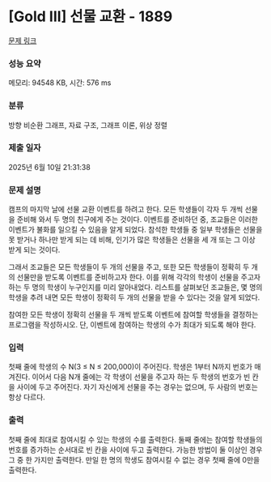 # [Gold III] 선물 교환 - 1889 

[문제 링크](https://www.acmicpc.net/problem/1889) 

### 성능 요약

메모리: 94548 KB, 시간: 576 ms

### 분류

방향 비순환 그래프, 자료 구조, 그래프 이론, 위상 정렬

### 제출 일자

2025년 6월 10일 21:31:38

### 문제 설명

<p>캠프의 마지막 날에 선물 교환 이벤트를 하려고 한다. 모든 학생들이 각자 두 개씩 선물을 준비해 와서 두 명의 친구에게 주는 것이다. 이벤트를 준비하던 중, 조교들은 이러한 이벤트가 불화를 일으킬 수 있음을 알게 되었다. 참석한 학생들 중 일부 학생들은 선물을 못 받거나 하나만 받게 되는 데 비해, 인기가 많은 학생들은 선물을 세 개 또는 그 이상 받게 되는 것이다.</p>

<p>그래서 조교들은 모든 학생들이 두 개의 선물을 주고, 또한 모든 학생들이 정확히 두 개의 선물만을 받도록 이벤트를 준비하고자 한다. 이를 위해 각각의 학생이 선물을 주고자 하는 두 명의 학생이 누구인지를 미리 알아내었다. 리스트를 살펴보던 조교들은, 몇 명의 학생을 추려 내면 모든 학생이 정확히 두 개의 선물을 받을 수 있다는 것을 알게 되었다.</p>

<p>참여한 모든 학생이 정확히 선물을 두 개씩 받도록 이벤트에 참여할 학생들을 결정하는 프로그램을 작성하시오. 단, 이벤트에 참여하는 학생의 수가 최대가 되도록 해야 한다.</p>

### 입력 

 <p>첫째 줄에 학생의 수 N(3 ≤ N ≤ 200,000)이 주어진다. 학생은 1부터 N까지 번호가 매겨진다. 이어서 다음 N개 줄에는 각 학생이 선물을 주고자 하는 두 학생의 번호가 빈 칸을 사이에 두고 주어진다. 자기 자신에게 선물을 주는 경우는 없으며, 두 사람의 번호는 항상 다르다.</p>

### 출력 

 <p>첫째 줄에 최대로 참여시킬 수 있는 학생의 수를 출력한다. 둘째 줄에는 참여할 학생들의 번호를 증가하는 순서대로 빈 칸을 사이에 두고 출력한다. 가능한 방법이 둘 이상인 경우 그 중 한 가지만 출력한다. 만일 한 명의 학생도 참여시킬 수 없는 경우 첫째 줄에 0만을 출력한다.</p>

